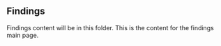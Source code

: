 ## Findings

Findings content will be in this folder.
This is the content for the findings main page.
